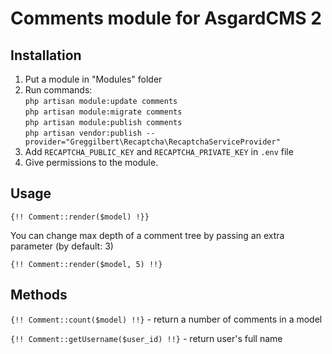 # Comments module for AsgardCMS 2

## Installation

1. Put a module in "Modules" folder  
2. Run commands:  
`php artisan module:update comments`  
`php artisan module:migrate comments`  
`php artisan module:publish comments`  
`php artisan vendor:publish --provider="Greggilbert\Recaptcha\RecaptchaServiceProvider"`  
3. Add `RECAPTCHA_PUBLIC_KEY` and `RECAPTCHA_PRIVATE_KEY` in `.env` file  
4. Give permissions to the module.

## Usage

`{!! Comment::render($model) !}}`

You can change max depth of a comment tree by passing an extra parameter (by default: 3)

`{!! Comment::render($model, 5) !!}`

## Methods

`{!! Comment::count($model) !!}` - return a number of comments in a model  

`{!! Comment::getUsername($user_id) !!}` - return user's full name
